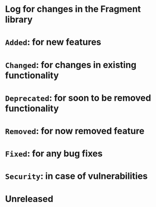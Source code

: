 # Log for changes in the Fragment library
#
# `Added`: for new features
# `Changed`: for changes in existing functionality
# `Deprecated`: for soon to be removed functionality
# `Removed`: for now removed feature
# `Fixed`: for any bug fixes
# `Security`: in case of vulnerabilities

# Unreleased

